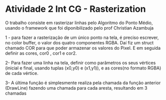 ﻿# Atividade 2 Int CG - Rasterization
 
O trabalho consiste em rasterizar linhas pelo Algoritmo do Ponto Médio, usando o framework que foi diponibilizado pelo prof Christian Azambuja
 
1 - para fazer a rasterização de um único ponto na tela, é preciso escrever, no color buffer, o valor dos quatro componentes RGBA. Daí fiz um struct chamado COR para que poder armazenar os valores do Pixel. E em seguida definir as cores, cor0 , cor1 e cor2.
 
 
2- Para fazer uma linha na tela, definir como parâmetros os seus vértices (inicial e final, usando tuplas (x0,y0) e (x1,y1)), e as cores(no formato RGBA) de cada vértice.



3- A última função é simplesmente realiza pela chamada da função anterior (DrawLine) fazendo uma chamada para cada aresta, resultando em 3 chamadas
